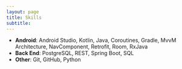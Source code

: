 ```yaml
---
layout: page
title: Skills
subtitle: 
---
```




- **Android**: Android Studio, Kotlin, Java, Coroutines, Gradle, MvvM Architecture, NavComponent, Retrofit, Room, RxJava
- **Back End**: PostgreSQL, REST, Spring Boot, SQL
- **Other**: Git, GitHub, Python

